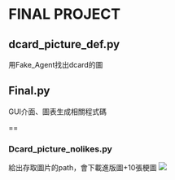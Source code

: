 
# FINAL PROJECT
## dcard_picture_def.py
用Fake_Agent找出dcard的圖
## Final.py
GUI介面、圖表生成相關程式碼

==
### Dcard_picture_nolikes.py
給出存取圖片的path，會下載進版圖+10張梗圖
![](https://i.imgur.com/UJE9LBA.png)


